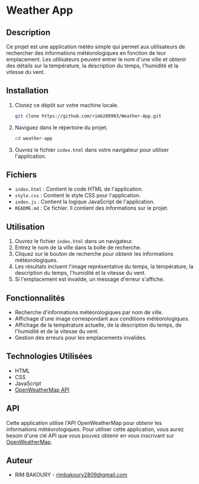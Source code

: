 ﻿# Weather App

## Description
Ce projet est une application météo simple qui permet aux utilisateurs de rechercher des informations météorologiques en fonction de leur emplacement. Les utilisateurs peuvent entrer le nom d'une ville et obtenir des détails sur la température, la description du temps, l'humidité et la vitesse du vent.

## Installation

1. Clonez ce dépôt sur votre machine locale.
    ```bash
    git clone https://github.com/rimb280903/Weather-App.git
    ```

2. Naviguez dans le répertoire du projet.
    ```bash
    cd weather-app
    ```

3. Ouvrez le fichier `index.html` dans votre navigateur pour utiliser l'application.

## Fichiers

- `index.html` : Contient le code HTML de l'application.
- `style.css` : Contient le style CSS pour l'application.
- `index.js` : Contient la logique JavaScript de l'application.
- `README.md` : Ce fichier. Il contient des informations sur le projet.

## Utilisation

1. Ouvrez le fichier `index.html` dans un navigateur.
2. Entrez le nom de la ville dans la boîte de recherche.
3. Cliquez sur le bouton de recherche pour obtenir les informations météorologiques.
4. Les résultats incluent l'image représentative du temps, la température, la description du temps, l'humidité et la vitesse du vent.
5. Si l'emplacement est invalide, un message d'erreur s'affiche.

## Fonctionnalités

- Recherche d'informations météorologiques par nom de ville.
- Affichage d'une image correspondant aux conditions météorologiques.
- Affichage de la température actuelle, de la description du temps, de l'humidité et de la vitesse du vent.
- Gestion des erreurs pour les emplacements invalides.

## Technologies Utilisées

- HTML
- CSS
- JavaScript
- [OpenWeatherMap API](https://openweathermap.org/api)

## API

Cette application utilise l'API OpenWeatherMap pour obtenir les informations météorologiques. Pour utiliser cette application, vous aurez besoin d'une clé API que vous pouvez obtenir en vous inscrivant sur [OpenWeatherMap](https://openweathermap.org/api).

## Auteur

- RIM BAKOURY - [rimbakoury2809@gmail.com](mailto:rimbakoury2809@gmail.com)

